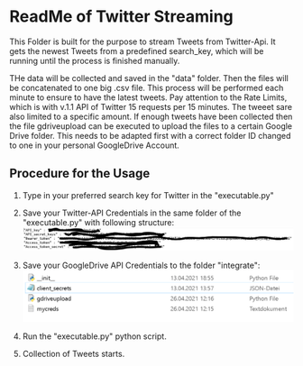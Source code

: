 # ReadMe of Twitter Streaming

This Folder is built for the purpose to stream Tweets from Twitter-Api. It gets the newest Tweets from a predefined search_key, which will be running 
until the process is finished manually.

THe data will be collected and saved in the "data" folder. Then the files will be concatenated to one big .csv file. This process will be performed each minute to 
ensure to have the latest tweets. Pay attention to the Rate Limits, which is with v.1.1 API of Twitter 15 requests per 15 minutes. The tweeet sare also limited to a specific amount.
If enough tweets have been collected then the file gdriveupload can be executed to upload the files to a certain Google Drive folder. This needs to be adapted first with a correct 
folder ID changed to one in your personal GoogleDrive Account.

## Procedure for the Usage

1. Type in your preferred search key for Twitter in the "executable.py"
2. Save your Twitter-API Credentials in the same folder of the "executable.py" with following structure:
![image info](./img/creds_yaml_structure.PNG)

3. Save your GoogleDrive API Credentials to the folder "integrate":
![image info](./img/json_google_drive.PNG)

4. Run the "executable.py" python script.
5. Collection of Tweets starts.
